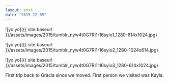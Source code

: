 ```yaml
---
layout: post
date: "2015-12-05"
---
```


![yo yo]({{ site.baseurl }}/assets/images/2015/tumblr_nyw4t0G7RI1r16syio1_1280-614x1024.jpg)

![yo yo]({{ site.baseurl }}/assets/images/2015/tumblr_nyw4t0G7RI1r16syio2_1280-1024x614.jpg)

![yo yo]({{ site.baseurl }}/assets/images/2015/tumblr_nyw4t0G7RI1r16syio3_1280-614x1024.jpg)

First trip back to Gràcia since we moved. First person we visited was Kayla.
